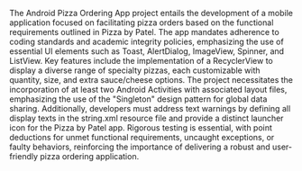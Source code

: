 The Android Pizza Ordering App project entails the development of a mobile application focused on facilitating pizza orders based on the functional requirements outlined in Pizza by Patel. The app mandates adherence to coding standards and academic integrity policies, emphasizing the use of essential UI elements such as Toast, AlertDialog, ImageView, Spinner, and ListView. Key features include the implementation of a RecyclerView to display a diverse range of specialty pizzas, each customizable with quantity, size, and extra sauce/cheese options. The project necessitates the incorporation of at least two Android Activities with associated layout files, emphasizing the use of the "Singleton" design pattern for global data sharing. Additionally, developers must address text warnings by defining all display texts in the string.xml resource file and provide a distinct launcher icon for the Pizza by Patel app. Rigorous testing is essential, with point deductions for unmet functional requirements, uncaught exceptions, or faulty behaviors, reinforcing the importance of delivering a robust and user-friendly pizza ordering application.
